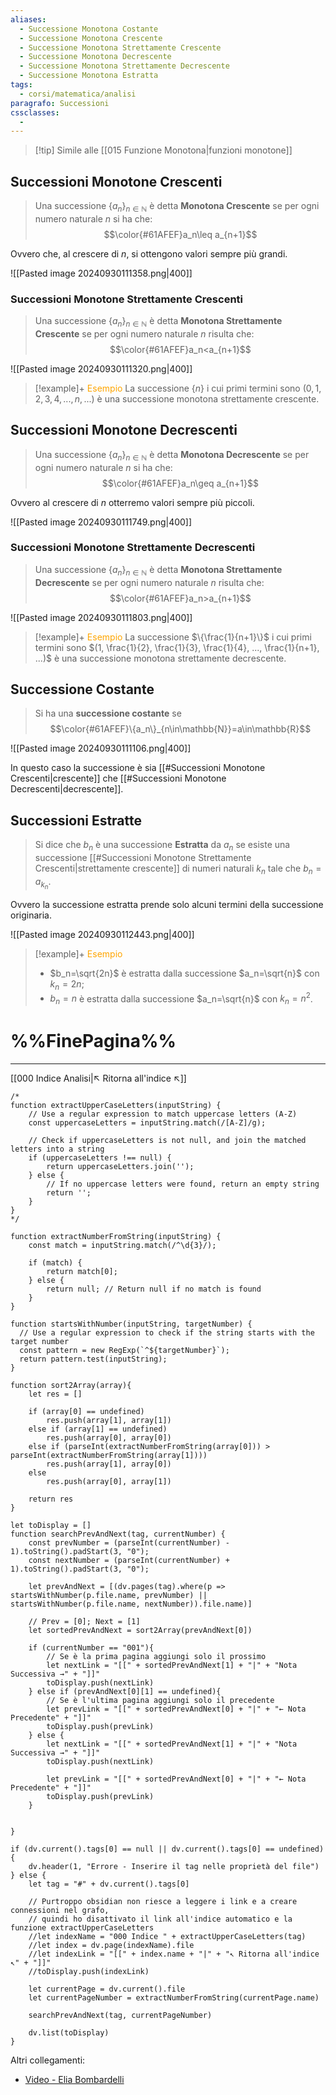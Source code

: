 ```yaml
---
aliases:
  - Successione Monotona Costante
  - Successione Monotona Crescente
  - Successione Monotona Strettamente Crescente
  - Successione Monotona Decrescente
  - Successione Monotona Strettamente Decrescente
  - Successione Monotona Estratta
tags:
  - corsi/matematica/analisi
paragrafo: Successioni
cssclasses:
  - 
---
```


> [!tip] Simile alle [[015 Funzione Monotona|funzioni monotone]]

## Successioni Monotone Crescenti
>Una successione $\{a_n\}_{n\in\mathbb{N}}$ è detta **Monotona Crescente** se per ogni numero naturale $n$ si ha che:
>$$\color{#61AFEF}a_n\leq a_{n+1}$$

Ovvero che, al crescere di $n$, si ottengono valori sempre più grandi.

![[Pasted image 20240930111358.png|400]]

### Successioni Monotone Strettamente Crescenti
>Una successione $\{a_n\}_{n\in\mathbb{N}}$ è detta **Monotona Strettamente Crescente** se per ogni numero naturale $n$ risulta che:
>$$\color{#61AFEF}a_n<a_{n+1}$$

![[Pasted image 20240930111320.png|400]]

> [!example]+ <font color="orange">Esempio</font>
>La successione $\{n\}$ i cui primi termini sono $(0, 1, 2, 3, 4, ..., n, ...)$ è una successione monotona strettamente crescente.

## Successioni Monotone Decrescenti
>Una successione $\{a_n\}_{n\in\mathbb{N}}$ è detta **Monotona Decrescente** se per ogni numero naturale $n$ si ha che:
>$$\color{#61AFEF}a_n\geq a_{n+1}$$

Ovvero al crescere di $n$ otterremo valori sempre più piccoli.

![[Pasted image 20240930111749.png|400]]

### Successioni Monotone Strettamente Decrescenti
>Una successione $\{a_n\}_{n\in\mathbb{N}}$ è detta **Monotona Strettamente Decrescente** se per ogni numero naturale $n$ risulta che:
>$$\color{#61AFEF}a_n>a_{n+1}$$

![[Pasted image 20240930111803.png|400]]

> [!example]+ <font color="orange">Esempio</font>
>La successione $\{\frac{1}{n+1}\}$ i cui primi termini sono $(1, \frac{1}{2}, \frac{1}{3}, \frac{1}{4}, ..., \frac{1}{n+1}, ...)$ è una successione monotona strettamente decrescente.

## Successione Costante
>Si ha una **successione costante** se $$\color{#61AFEF}\{a_n\}_{n\in\mathbb{N}}=a\in\mathbb{R}$$


![[Pasted image 20240930111106.png|400]]

In questo caso la successione è sia [[#Successioni Monotone Crescenti|crescente]] che [[#Successioni Monotone Decrescenti|decrescente]].

## Successioni Estratte
>Si dice che $b_n$ è una successione **Estratta** da $a_n$ se esiste una successione [[#Successioni Monotone Strettamente Crescenti|strettamente crescente]] di numeri naturali $k_n$ tale che $b_n=a_{k_n}$.

Ovvero la successione estratta prende solo alcuni termini della successione originaria.

![[Pasted image 20240930112443.png|400]]

> [!example]+ <font color="orange">Esempio</font>
>- $b_n=\sqrt{2n}$ è estratta dalla successione $a_n=\sqrt{n}$ con $k_n=2n$;
>- $b_n=n$ è estratta dalla successione $a_n=\sqrt{n}$ con $k_n=n^2$.


# %%FinePagina%%
___
[[000 Indice Analisi|↖ Ritorna all'indice ↖]]

```dataviewjs
/*
function extractUpperCaseLetters(inputString) {
	// Use a regular expression to match uppercase letters (A-Z)
	const uppercaseLetters = inputString.match(/[A-Z]/g);
	
	// Check if uppercaseLetters is not null, and join the matched letters into a string
	if (uppercaseLetters !== null) {
		return uppercaseLetters.join('');
	} else {
	    // If no uppercase letters were found, return an empty string
	    return '';
	}
}
*/

function extractNumberFromString(inputString) {
	const match = inputString.match(/^\d{3}/);
	
	if (match) {
		return match[0];
	} else {
		return null; // Return null if no match is found
	}
}

function startsWithNumber(inputString, targetNumber) {
  // Use a regular expression to check if the string starts with the target number
  const pattern = new RegExp(`^${targetNumber}`);
  return pattern.test(inputString);
}

function sort2Array(array){
	let res = []
	
	if (array[0] == undefined)
		res.push(array[1], array[1])
	else if (array[1] == undefined)
		res.push(array[0], array[0])
	else if (parseInt(extractNumberFromString(array[0])) > parseInt(extractNumberFromString(array[1])))
		res.push(array[1], array[0])
	else
		res.push(array[0], array[1])
	
	return res
}

let toDisplay = []
function searchPrevAndNext(tag, currentNumber) {
	const prevNumber = (parseInt(currentNumber) - 1).toString().padStart(3, "0");
	const nextNumber = (parseInt(currentNumber) + 1).toString().padStart(3, "0");
	
	let prevAndNext = [(dv.pages(tag).where(p => startsWithNumber(p.file.name, prevNumber) || startsWithNumber(p.file.name, nextNumber)).file.name)]
	
	// Prev = [0]; Next = [1]
	let sortedPrevAndNext = sort2Array(prevAndNext[0])
	
	if (currentNumber == "001"){ 
		// Se è la prima pagina aggiungi solo il prossimo
		let nextLink = "[[" + sortedPrevAndNext[1] + "|" + "Nota Successiva →" + "]]"
		toDisplay.push(nextLink)
	} else if (prevAndNext[0][1] == undefined){
		// Se è l'ultima pagina aggiungi solo il precedente
		let prevLink = "[[" + sortedPrevAndNext[0] + "|" + "← Nota Precedente" + "]]"
		toDisplay.push(prevLink)
	} else {
		let nextLink = "[[" + sortedPrevAndNext[1] + "|" + "Nota Successiva →" + "]]"
		toDisplay.push(nextLink)
		
		let prevLink = "[[" + sortedPrevAndNext[0] + "|" + "← Nota Precedente" + "]]"
		toDisplay.push(prevLink)
	}
	
	
}

if (dv.current().tags[0] == null || dv.current().tags[0] == undefined){
	dv.header(1, "Errore - Inserire il tag nelle proprietà del file")
} else {
	let tag = "#" + dv.current().tags[0]

	// Purtroppo obsidian non riesce a leggere i link e a creare connessioni nel grafo,
	// quindi ho disattivato il link all'indice automatico e la funzione extractUpperCaseLetters
	//let indexName = "000 Indice " + extractUpperCaseLetters(tag)
	//let index = dv.page(indexName).file
	//let indexLink = "[[" + index.name + "|" + "↖ Ritorna all'indice ↖" + "]]"
	//toDisplay.push(indexLink)
	
	let currentPage = dv.current().file
	let currentPageNumber = extractNumberFromString(currentPage.name)
	
	searchPrevAndNext(tag, currentPageNumber)
	
	dv.list(toDisplay)
}
```

Altri collegamenti: 
- [Video - Elia Bombardelli](https://youtu.be/PtQSWL-5GCo?t=357)